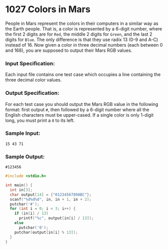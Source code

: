 # 1027 Colors in Mars
People in Mars represent the colors in their computers in a similar way as the Earth people. That is, a color is represented by a 6-digit number, where the first 2 digits are for `Red`, the middle 2 digits for `Green`, and the last 2 digits for `Blue`. The only difference is that they use radix 13 (0-9 and A-C) instead of 16. Now given a color in three decimal numbers (each between 0 and 168), you are supposed to output their Mars RGB values.

### Input Specification:

Each input file contains one test case which occupies a line containing the three decimal color values.

### Output Specification:

For each test case you should output the Mars RGB value in the following format: first output `#`, then followed by a 6-digit number where all the English characters must be upper-cased. If a single color is only 1-digit long, you must print a `0` to its left.

### Sample Input:
```in
15 43 71
```

### Sample Output:
```out
#123456
```

```cpp
#include <stdio.h>

int main() {
  int in[3];
  char output[14] = {"0123456789ABC"};
  scanf("%d%d%d", in, in + 1, in + 2);
  putchar('#');
  for (int i = 0; i < 3; i++) {
    if (in[i] / 13)
      printf("%c", output[in[i] / 13]);
    else
      putchar('0');
    putchar(output[in[i] % 13]);
  }
}
```